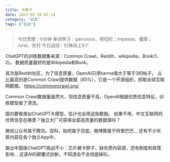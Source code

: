 ```yaml
---
title: 卡脖子
date: 2023-02-19 07:14 
category: "日志"
tags: ["日志"]
---
```


> 今日冥想：0分钟
> 单词学习：garrulous，唠叨的；impasse，僵局；rural，农村
> 今日运动：引体向上5个

ChatGPT的训练数据集来源：Common Crawl、Reddit、wikipedia、Book(1、2)。
数据质量最好的是Wikipedia和Book。

其次是Reddit社区，为了信息质量，OpenAI只用karma值大于等于3的帖子。
占比最高的是Common Crawl提供数据（65%），它是一个开源组织，抓取全球互联网数据。
https://commoncrawl.org/

Common Crawl数据量虽然大，但信息质量不高，OpenAI根据优质信息特征，训练模型做了清洗。

国内要做类似ChatGPT大模型，估计也会用这些数据。
如果不用，中文互联网的优质信息在哪里？独立大厂可获得全部高质量的数据源吗？

微信公众号属于腾讯。百科、贴吧属于百度。微博算属于阿里巴巴...
还有不少优质内容在各个独立App中。

做出中国版ChatGPT挑战不小：芯片被卡脖子，缺优质内容源，还有制度和政策影响...
这波AI的颠覆式创新，不知道会不会彻底掉队。





